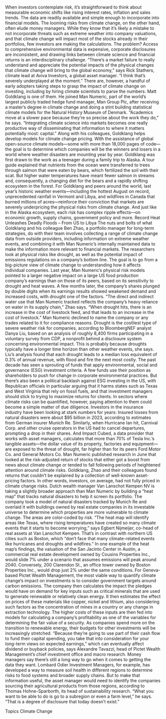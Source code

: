 When investors contemplate risk, it’s straightforward to think about measurable economic shifts like rising interest rates, inflation and sales trends. The data are readily available and simple enough to incorporate into financial models. The looming risks from climate change, on the other hand, often elude money managers. While they know that it’s likely a mistake to not incorporate threats such as extreme weather into company valuations, and that climate change will impact most of the stocks already in their portfolios, few investors are making the calculations.
The problem? Access to comprehensive environmental data is expensive, corporate disclosures are inconsistent, and drawing links between climate science and financial returns is an interdisciplinary challenge. “There’s a market failure to really understand and appreciate the potential impacts of the physical changes that climate change will bring to the global economy,” says Rick Stathers, climate lead at Aviva Investors, a global asset manager. “I think that’s severely underplayed at the moment.”
There are, however, a handful of early adopters taking steps to grasp the impact of climate change on investing, including by hiring climate scientists to parse the numbers. Matt Goldklang is one of them. He joined Man Numeric, part of the world’s largest publicly traded hedge fund manager, Man Group Plc, after receiving a master’s degree in climate change and doing a stint building statistical climate models for the Natural History Museum of Denmark.
“Academics move at a slower pace because they’re so precise about the work they do,” he says. “Integrating climate science into markets becomes one really productive way of disseminating that information to where it matters potentially most: capital.” Along with his colleagues, Goldklang helps develop models for climate change pricing. With the assistance of global open-source climate models—some with more than 18,000 pages of code—the goal is to determine which companies will be the winners and losers in a world where weather disasters are mounting year by year.
Goldklang was first drawn to the work as a teenager during a family trip to Alaska. A tour guide explained that nutrients from the ocean were transferred to trees through salmon that were eaten by bears, which fertilized the soil with their scat. But higher water ­temperatures have meant fewer salmon in streams and, consequently, a changing diet for the bears and a rapidly shifting ecosystem in the forest.
For Goldklang and peers around the world, last year’s historic weather events—including the hottest August on record, unprecedented rainfall in Vermont and Libya, and wildfires in Canada that burned millions of acres—reinforce their conviction that markets are severely underpricing the physical risks from climate change. And just like in the Alaska ecosystem, each risk has complex ripple effects—on economic growth, supply chains, government policy and more.
Record Heat Unleashes Deadly Floods – From US to Libya
The nuts and bolts of what Goldklang and his colleague Ben Zhao, a portfolio manager for long-term strategies, do with their team involves collecting a range of climate change data from outside providers, including information on extreme weather events, and combining it with Man Numeric’s internally maintained data to make the information more relevant to financial markets. The researchers look at physical risks like drought, as well as the potential impact of emissions regulations on a company’s bottom line. The goal is to go from a big-picture view of climate change to understanding how it affects individual companies.
Last year, Man Numeric’s physical risk models pointed to a larger negative impact on a large US food production company’s earnings than on those of its peers, based on its sensitivity to drought and heat waves. A few months later, the company’s shares plunged by double digits when its earnings results showed weakened demand and increased costs, with drought one of the factors. “The direct and indirect water use that Man Numeric tracked reflects the company’s heavy reliance on water in its supply chain,” Zhao says. “When drought hits, there is an increase in the cost of livestock feed, and that leads to an increase in the cost of livestock.” Man Numeric declined to name the company or any trades related to it for compliance reasons.
Drought is the costliest type of severe weather risk for companies, according to BloombergNEF analyst Danya Liu, based on an analysis of roughly 8,400 firms participating in a voluntary survey from CDP, a nonprofit behind a disclosure system concerning ­environmental impact. This is probably because droughts typically have a longer time horizon than other weather events, she says. Liu’s analysis found that each drought leads to a median loss equivalent of 0.3% of annual revenue, with flood and fire the next most costly.
The past decade has seen a sprouting of funds that apply environmental, social and governance (ESG) investment criteria. A few funds use their position as shareholders to push for change in corporate environmental practices. But there’s also been a political backlash against ESG investing in the US, with Republican officials in particular arguing that it harms states such as Texas and West Virginia that rely on fossil fuels, and that investment managers should stick to trying to maximize returns for clients.
In sectors where climate risks can be quantified, however, paying attention to them could become a simple matter of due diligence. Investors in the insurance industry have been looking at stark numbers for years: Insured losses from natural disasters were about $95 billion in 2023, according to estimates from German insurer Munich Re. Similarly, when Hurricane Ian hit, Carnival Corp. and other cruise operators in the US had to cancel departures, prompting a drop in their shares. And Impact Cubed, a data provider that works with asset managers, calculates that more than 70% of Tesla Inc.’s tangible assets—the dollar value of its property, factories and equipment—are exposed to the threat of drought, far higher than for its peers Ford Motor Co. and General Motors Co.
Man Numeric published research in June that looked at the risk-adjusted return of stocks that either got a boost from news about climate change or tended to fall following periods of heightened attention around climate risks. Goldklang, Zhao and their colleagues found returns that couldn’t be explained by a collection of well-known asset-pricing factors. In other words, investors, on average, had not fully priced in climate change risks.
Dutch wealth manager Van Lanschot Kempen NV is taking a slightly broader approach than Man Numeric by building a “heat map” that tracks natural disasters to help it screen its portfolio. The company took a model of natural disasters tracked by Munich Re and overlaid it with buildings owned by real estate companies in its investable universe to determine which properties are more vulnerable to climate change. The areas are color-coded by risk.
“The heat map will identify areas like Texas, where rising temperatures have created so many climate events that it starts to become worrying,” says Egbert Nijmeijer, co-head of real assets at Van Lanschot Kempen. That’s in contrast with northern US cities such as Boston, which “don’t face that many climate-related events like hurricanes and droughts and wildfires.” In one example of the heat map’s findings, the valuation of the San Jacinto Center in Austin, a commercial real estate development owned by Cousins Properties Inc., would slide 7% under a scenario that assumes emissions will peak around 2040. Conversely, 200 Clarendon St., an office tower owned by Boston Properties Inc., would drop just 2% under the same conditions.
For Geneva-based Pictet Wealth Management, the most viable way to quantify climate change’s impact on investments is to consider government targets around carbon emissions. The company then calculates the impact the pledges would have on demand for key inputs such as critical minerals that are used to generate renewable or relatively clean energy. It then estimates the effect on prices of these materials like copper, nickel and lithium, also considering such factors as the concentration of mines in a country or any change in extraction technology. The higher costs of these inputs are then fed into models for calculating a company’s profitability as one of the variables for determining the fair value of a security.
As companies spend more on the transition to renewable energy, their budgets for other investments will be increasingly stretched. “Because they’re going to use part of their cash flow to fund their capital spending, you take that into consideration for your long-term views on expected earnings,” which can eventually affect dividend or buyback policies, says Alexandre Tavazzi, head of Pictet Wealth Management’s chief investment office and macro research.
Money managers say there’s still a long way to go when it comes to getting the data they want. Lombard Odier Investment Managers, for example, has developed a way to measure soil health in different regions to determine risks to food systems and broader supply chains. But to make that information useful, the asset manager would need to identify the companies sourcing their agricultural products from those regions, according to Thomas Hohne-Sparborth, its head of sustainability research. “What you want to be able to do is go to a subregion or even a farm level,” he says. “That is a degree of disclosure that today doesn’t exist.”

Topics
Climate Change
